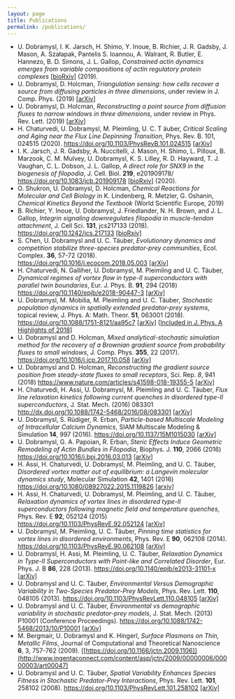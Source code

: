 ```yaml
---
layout: page
title: Publications
permalink: /publications/
---
```


* U. Dobramysl, I. K. Jarsch, H. Shimo, Y. Inoue, B. Richier, J. R. Gadsby, J. Mason, A. Szałapak, Pantelis S. Ioannou, A. Walrant, R. Butler, E. Hannezo, B. D. Simons, J. L. Gallop, *Constrained actin dynamics emerges from variable compositions of actin regulatory protein complexes* [[bioRxiv](https://doi.org/10.1101/525725)] (2019).
* U. Dobramysl, D. Holcman, *Triangulation sensing: how cells recover a source from diffusing particles in three dimensions*, under review in J. Comp. Phys. (2019) [[arXiv](https://arxiv.org/abs/1911.02907)]
* U. Dobramysl, D. Holcman, *Reconstructing a point source from diffusion fluxes to narrow windows in three dimensions*, under review in Phys. Rev. Lett. (2019) [[arXiv](https://arxiv.org/abs/2001.01562)]
* H. Chaturvedi, U. Dobramysl, M. Pleimling, U. C. T ̈auber, *Critical Scaling and Aging near the Flux Line Depinning Transition*, Phys. Rev. B. 101, 024515 (2020). <https://doi.org/10.1103/PhysRevB.101.024515> [[arXiv](https://arxiv.org/abs/1907.05804)]
* I. K. Jarsch, J. R. Gadsby, A. Nuccitelli, J. Mason, H. Shimo, L. Pilloux, B. Marzook, C. M. Mulvey, U. Dobramysl, K. S. Lilley, R. D. Hayward, T. J. Vaughan, C. L. Dobson, J. L. Gallop, *A direct role for SNX9 in the biogenesis of filopodia*, J. Cell. Biol. **219**, e201909178/ <https://doi.org/10.1083/jcb.201909178> [[bioRxiv](https://doi.org/10.1101/710285)] (2020).
* O. Shukron, U. Dobramysl, D. Holcman, *Chemical Reactions for Molecular and Cell Biology* in K. Lindenberg, R. Metzler, G. Oshanin, *Chemical Kinetics Beyond the Textbook* (World Scientific Europe, 2019)
* B. Richier, Y. Inoue, U. Dobramysl, J. Friedlander, N. H. Brown, and J. L. Gallop, *Integrin signaling downregulates filopodia in muscle-tendon attachment*, J. Cell Sci. **131**, jcs217133 (2018). <https://doi.org/10.1242/jcs.217133> [[bioRxiv]](https://doi.org/10.1101/270546)
* S. Chen, U. Dobramysl and U. C. T&auml;uber, *Evolutionary dynamics and competition stabilize three-species predator-prey communities*, Ecol. Complex. **36**, 57-72 (2018). <https://doi.org/10.1016/j.ecocom.2018.05.003> [[arXiv]](https://arxiv.org/abs/1711.05208)
* H. Chaturvedi, N. Galliher, U. Dobramysl, M. Pleimling and U. C. T&auml;uber, *Dynamical regimes of vortex flow in type-II superconductors with parallel twin boundaries*, Eur. J. Phys. B. **91**, 294 (2018) <https://doi.org/10.1140/epjb/e2018-90447-3> [[arXiv]](https://arxiv.org/abs/1710.03679)
* U. Dobramysl, M. Mobilia, M. Pleimling and U. C. T&auml;uber, *Stochastic population dynamics in spatially extended predator-prey systems*, topical review, J. Phys. A: Math. Theor. **51**, 063001 (2018). <https://doi.org/10.1088/1751-8121/aa95c7> [[arXiv]](https://arxiv.org/abs/1708.07055)
[[Included in J. Phys. A Highlights of 2018](https://iopscience.iop.org/journal/1751-8121/page/Highlights-of-2018)]
* U. Dobramysl and D. Holcman, *Mixed analytical-stochastic simulation method for the recovery of a Brownian gradient source from probability fluxes to small windows*, J. Comp. Phys. **355**, 22 (2017). <https://doi.org/10.1016/j.jcp.2017.10.058> [[arXiv]](https://arxiv.org/abs/1710.09807)
* U. Dobramysl and D. Holcman, *Reconstructing the gradient source position from steady-state fluxes to small receptors*, Sci. Rep. *8*, 941 (2018) <https://www.nature.com/articles/s41598-018-19355-5> [[arXiv]](https://arxiv.org/abs/1705.02529)
* H. Chaturvedi, H. Assi, U. Dobramysl, M. Pleimling and U. C. T&auml;uber, *Flux line relaxation kinetics following current quenches in disordered type-II superconductors*, J. Stat. Mech. (2016) 083301 <http://dx.doi.org/10.1088/1742-5468/2016/08/083301> [[arXiv]](https://arxiv.org/abs/1606.06100)
* U. Dobramysl, S. R&uuml;diger, R. Erban, *Particle-based Multiscale Modeling of Intracellular Calcium Dynamics*, SIAM Multiscale Modeling &amp; Simulation **14**, 997 (2016). <https://doi.org/10.1137/15M1015030> [[arXiv]](https://arxiv.org/abs/1504.00146)
* U. Dobramysl, G. A. Papoian, R. Erban, *Steric Effects Induce Geometric Remodeling of Actin Bundles in Filopodia*, Biophys. J. **110**, 2066 (2016) <https://doi.org/10.1016/j.bpj.2016.03.013> [[arXiv]](https://arxiv.org/abs/1605.03119)
* H. Assi, H. Chaturvedi, U. Dobramysl, M. Pleimling, and U. C.
 T&auml;uber, *Disordered vortex matter out of equilibrium: a Langevin molecular dynamics study*, Molecular Simulation **42**, 1401 (2016) <https://doi.org/10.1080/08927022.2015.1119826> [[arxiv]](https://arxiv.org/abs/1509.02227)
* H. Assi, H. Chaturvedi, U. Dobramysl, M. Pleimling, and U. C.
 T&auml;uber, *Relaxation dynamics of vortex lines in disordered type-II superconductors following magnetic field and temperature quenches*, Phys. Rev. E **92**, 052124 (2015) <https://doi.org/10.1103/PhysRevE.92.052124> [[arXiv]](https://arxiv.org/abs/1505.06240)
* U. Dobramysl, M. Pleimling, U. C. T&auml;uber, *Pinning time statistics for
 vortex lines in disordered environments*, Phys. Rev. E **90**, 062108 (2014). <https://doi.org/10.1103/PhysRevE.90.062108> [[arXiv]](https://arxiv.org/abs/1405.7261)
* U. Dobramysl, H. Assi, M. Pleimling, U. C. T&auml;uber, *Relaxation Dynamics
 in Type-II Superconductors with Point-like and Correlated Disorder*,
 Eur. Phys. J. B **86**, 228
 (2013). <https://doi.org/10.1140/epjb/e2013-31101-x>
 [[arXiv]](https://arxiv.org/abs/1211.6929)
* U. Dobramysl and U. C. T&auml;uber, *Environmental Versus Demographic Variability in Two-Species Predator-Prey Models*, Phys. Rev. Lett. **110**, 048105 (2013). <https://doi.org/10.1103/PhysRevLett.110.048105>
 [[arXiv]](https://arxiv.org/abs/1206.0973)
* U. Dobramysl and U. C. T&auml;uber, *Environmental vs demographic variability in stochastic predator-prey models*, J. Stat. Mech. (2013) P10001 (Conference Proceedings). <https://doi.org/10.1088/1742-5468/2013/10/P10001> [[arXiv]](https://arxiv.org/abs/1307.4327)
* M. Bergmair, U. Dobramysl and K. Hingerl, *Surface
 Plasmons on Thin, Metallic Films*, Journal of
 Computational and Theoretical
 Nanoscience **6**, 3, 757-762 (2009). [[https://doi.org/10.1166/jctn.2009.1106]](http://www.ingentaconnect.com/content/asp/jctn/2009/00000006/00000003/art00047)
* U. Dobramysl and U. C. T&auml;uber, *Spatial Variability Enhances Species
 Fitness in Stochastic Predator-Prey Interactions*, Phys. Rev. Lett. **101**,
 258102 (2008). <https://doi.org/10.1103/PhysRevLett.101.258102> [[arXiv]](https://arxiv.org/abs/0804.4127)

